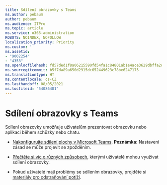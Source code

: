 ```yaml
---
title: Sdílení obrazovky s Teams
ms.author: pebaum
author: pebaum
ms.audience: ITPro
ms.topic: article
ms.service: o365-administration
ROBOTS: NOINDEX, NOFOLLOW
localization_priority: Priority
ms.custom: ''
ms.assetid:
- "9002254"
- "4358"
ms.openlocfilehash: fd57ded1f8a06215590fd54fa1c84801ab1e4ace3629dbffa2d08026139a96fd
ms.sourcegitcommit: b5f7da89a650d2915dc652449623c78be6247175
ms.translationtype: HT
ms.contentlocale: cs-CZ
ms.lasthandoff: 08/05/2021
ms.locfileid: "54086481"
---
```

# <a name="screen-sharing-with-teams"></a>Sdílení obrazovky s Teams

Sdílení obrazovky umožňuje uživatelům prezentovat obrazovku nebo aplikaci během schůzky nebo chatu.

- [Nakonfigurujte sdílení plochy v Microsoft Teams](https://docs.microsoft.com/microsoftteams/configure-desktop-sharing). **Poznámka:** Nastavení zásad se může projevit se zpožděním. 

- [Přečtěte si víc o různých způsobech](https://docs.microsoft.com/microsoftteams/meeting-policies-in-teams#meeting-policy-settings---content-sharing), kterými uživatelé mohou využívat sdílení obrazovky. 

- Pokud uživatelé mají problémy se sdílením obrazovky, projděte si [materiály pro odstraňování potíží](https://docs.microsoft.com/microsoftteams/connectivity-issues). 
